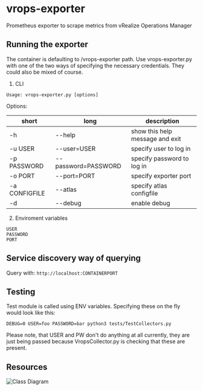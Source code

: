 # vrops-exporter
Prometheus exporter to scrape metrics from vRealize Operations Manager

## Running the exporter

The container is defaulting to /vrops-exporter path. Use vrops-exporter.py with one of the two ways of specifying the necessary credentials. They could also be mixed of course.

1. CLI

```
Usage: vrops-exporter.py [options]
```
Options:

short | long | description
--- | --- | ---
  -h | --help |           show this help message and exit
  -u USER | --user=USER | specify user to log in
  -p PASSWORD | --password=PASSWORD | specify password to log in
  -o PORT | --port=PORT | specify exporter port
  -a CONFIGFILE | --atlas | specify atlas configfile 
  -d | --debug    |       enable debug


2. Enviroment variables

```
USER
PASSWORD
PORT
```

## Service discovery way of querying
Query with: ``http://localhost:CONTAINERPORT``


## Testing
Test module is called using ENV variables. Specifying these on the fly would look like this:

```
DEBUG=0 USER=foo PASSWORD=bar python3 tests/TestCollectors.py
```

Please note, that USER and PW don't do anything at all currently, they are just being passed because VropsCollector.py is checking that these are present.

## Resources
![Class Diagram](https://yuml.me/032071b0.png)
